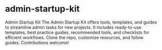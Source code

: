 # admin-startup-kit
Admin Startup Kit The Admin Startup Kit offers tools, templates, and guides to streamline admin tasks for new projects. It includes ready-to-use templates, best practice guides, recommended tools, and checklists for efficient workflows. Clone the repo, customize resources, and follow guides. Contributions welcome!
